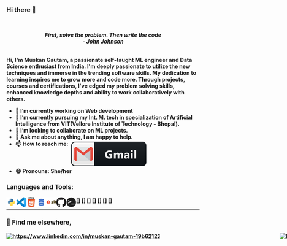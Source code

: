 ### Hi there 👋

<br />
</h1>

<p align='center'><em><b>First, solve the problem. Then write the code</b></em>
<br/>
 <em><b>- John Johnson</em>
<br><br/>


Hi, I'm Muskan Gautam, a passionate self-taught ML engineer and Data Science enthusiast from India. I'm deeply passionate to utilize the new techniques and immerse in the trending software skills. My dedication to learning inspires me to grow more and code more. Through projects, courses and certifications, I've edged my problem solving skills, enhanced knowledge depths and ability to work collaboratively with others.


- 🔭 I’m currently working on Web development
- 🌱 I’m currently pursuing my Int. M. tech in specialization of Artificial Intelligence from VIT(Vellore Institute of Technology - Bhopal).
- 👯 I’m looking to collaborate on ML projects.
- 💬 Ask me about anything, I am happy to help.
- 📫 How to reach me: <a href="mailto:muskan.gautam2020@vitbhopal.ac.in">
    <img src="https://raw.githubusercontent.com/AbhishekMaira10/AbhishekMaira10/master/Resources/svg/gmail.svg" align="center" color="FFA500" alt="GMAIL" style="vertical-align:top; margin:4px">
  </a>
- 😄 Pronouns: She/her





<!-- <code><img height="40" src="https://raw.githubusercontent.com/devicons/devicon/master/icons/cplusplus/cplusplus-original.svg"></code>
<code><img height = "40" src = "https://raw.githubusercontent.com/github/explore/80688e429a7d4ef2fca1e82350fe8e3517d3494d/topics/css/css.png"></code><br><br>
<code><img height="40" src="https://raw.githubusercontent.com/devicons/devicon/master/icons/javascript/javascript-original.svg"></code>
<code><img height="40" src="https://raw.githubusercontent.com/devicons/devicon/master/icons/photoshop/photoshop-line.svg"></code> -->

### Languages and Tools:
[<img align="left" alt="python" width="26px" src="https://raw.githubusercontent.com/github/explore/80688e429a7d4ef2fca1e82350fe8e3517d3494d/topics/python/python.png" />]
[<img align="left" alt="Visual Studio Code" width="26px" src="https://raw.githubusercontent.com/github/explore/80688e429a7d4ef2fca1e82350fe8e3517d3494d/topics/visual-studio-code/visual-studio-code.png" />]
[<img align="left" alt="HTML5" width="26px" src="https://raw.githubusercontent.com/github/explore/80688e429a7d4ef2fca1e82350fe8e3517d3494d/topics/html/html.png" />]
[<img align="left" alt="SQL" width="26px" src="https://raw.githubusercontent.com/github/explore/80688e429a7d4ef2fca1e82350fe8e3517d3494d/topics/sql/sql.png" />]
[<img align="left" alt="Git" width="26px" src="https://raw.githubusercontent.com/github/explore/80688e429a7d4ef2fca1e82350fe8e3517d3494d/topics/git/git.png" />]
[<img align="left" alt="GitHub" width="26px" src="https://raw.githubusercontent.com/github/explore/78df643247d429f6cc873026c0622819ad797942/topics/github/github.png" />]
[<img align="left" alt="Terminal" width="26px" src="https://raw.githubusercontent.com/github/explore/80688e429a7d4ef2fca1e82350fe8e3517d3494d/topics/terminal/terminal.png" />]

---
### 📢 Find me elsewhere,
<p style="white-space: nowrap;">
   <a href="https://www.linkedin.com/in/muskan-gautam-19b62122a/" target="blank" style="display: inline-block; margin-right: 300px;">
    <img align="center" src="https://raw.githubusercontent.com/rahuldkjain/github-profile-readme-generator/master/src/images/icons/Social/linked-in-alt.svg" alt="https://www.linkedin.com/in/muskan-gautam-19b62122a/" height="30" width="30" />
  </a>&nbsp;&nbsp;&nbsp;
  
  <a href="https://leetcode.com/user4223WM/" target="blank" style="display: inline-block; margin-right: 30px;">
    <img align="center" src="https://raw.githubusercontent.com/rahuldkjain/github-profile-readme-generator/master/src/images/icons/Social/leet-code.svg" alt="https://leetcode.com/user4223WM/" height="30" width="30" />&nbsp;&nbsp;&nbsp;
  </a>
  
  <a href="https://auth.geeksforgeeks.org/user/muskangavyqa" target="blank" style="display: inline-block; margin-right: 10px;">
    <img align="center" src="https://raw.githubusercontent.com/rahuldkjain/github-profile-readme-generator/master/src/images/icons/Social/geeks-for-geeks.svg" alt="https://auth.geeksforgeeks.org/user/muskangavyqa" height="30" width="30" />&nbsp;&nbsp;&nbsp;
  </a>
 
</p>
<br><br>


<!--
**muskan64star/muskan64star** is a ✨ _special_ ✨ repository because its `README.md` (this file) appears on your GitHub profile.

Here are some ideas to get you started:
- 🤔 I’m looking for help with ...
- 💬 Ask me about ...
- ⚡ Fun fact: ...
-->
